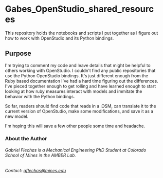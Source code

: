 # Gabes_OpenStudio_shared_resources
 This repository holds the notebooks and scripts I put together as I figure out how to work with OpenStudio and its Python bindings.

## Purpose
I'm trying to comment my code and leave details that might be helpful to others working with OpenStudio. I couldn't find any public repositories that use the Python OpenStudio bindings. It's just different enough from the Ruby based documentation I've had a hard time figuring out the differences. I've pieced together enough to get rolling and have learned enough to start looking at how ruby measures interact with models and immitate the behavior with the Python bindings.

So far, readers should find code that reads in a .OSM, can translate it to the current version of OpenStudio, make some modifications, and save it as a new model. 

I'm hoping this will save a few other people some time and headache.

### About the Author
###### Gabriel Flechas is a Mechanical Engineering PhD Student at Colorado School of Mines in the AMBER Lab.
###### Contact: gflechas@mines.edu
